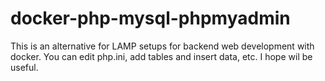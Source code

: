 # docker-php-mysql-phpmyadmin
This is an alternative for LAMP setups for backend web development with docker. You can edit php.ini, add tables and insert data, etc. I hope wil be useful.
